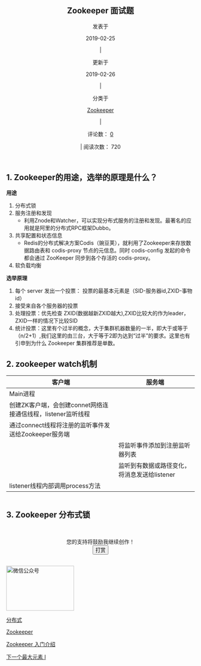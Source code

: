 <div id="content" class="content">


<div id="posts" class="posts-expand">










<article class="post post-type-normal" itemscope="" itemtype="http://schema.org/Article">



<div class="post-block" style="opacity: 1; display: block;">
<link itemprop="mainEntityOfPage" href="http://craze-lee.github.io/2019/02/25/每日一面/Zookeeper面试/">

<span hidden="" itemprop="author" itemscope="" itemtype="http://schema.org/Person">
<meta itemprop="name" content="Craze lee">
<meta itemprop="description" content="做个有温度的人">
<meta itemprop="image" content="/images/avatar.jpeg">
</span>

<span hidden="" itemprop="publisher" itemscope="" itemtype="http://schema.org/Organization">
<meta itemprop="name" content="念念不忘 必有回响">
</span>


<header class="post-header" style="opacity: 1; display: block; transform: translateY(0px);">



<h1 class="post-title" itemprop="name headline">Zookeeper 面试题



</h1>


<div class="post-meta">
<span class="post-time">






<span class="post-meta-item-icon">
<i class="fa fa-calendar-o"></i>
</span>

<span class="post-meta-item-text">发表于</span>






<time title="创建时间：2019-02-25 20:00:08" itemprop="dateCreated datePublished" datetime="2019-02-25T20:00:08+08:00">2019-02-25</time>







<span class="post-meta-divider">|</span>


<span class="post-meta-item-icon">
<i class="fa fa-calendar-check-o"></i>
</span>

<span class="post-meta-item-text">更新于</span>

<time title="修改时间：2019-02-26 11:56:09" itemprop="dateModified" datetime="2019-02-26T11:56:09+08:00">2019-02-26</time>


</span>


<span class="post-category">

<span class="post-meta-divider">|</span>

<span class="post-meta-item-icon">
<i class="fa fa-folder-o"></i>
</span>

<span class="post-meta-item-text">分类于</span>


<span itemprop="about" itemscope="" itemtype="http://schema.org/Thing"><a href="/categories/Zookeeper/" itemprop="url" rel="index"><span itemprop="name">Zookeeper</span></a></span>




</span>






<span class="post-comments-count">
<span class="post-meta-divider">|</span>
<span class="post-meta-item-icon">
<i class="fa fa-comment-o"></i>
</span>

<span class="post-meta-item-text">评论数：</span>
<a href="/2019/02/25/每日一面/Zookeeper面试/#comments" itemprop="discussionUrl">
<span class="post-comments-count valine-comment-count" data-xid="/2019/02/25/每日一面/Zookeeper面试/" itemprop="commentCount">0</span>
</a>
</span>







<span class="post-meta-divider">|</span>
<span class="post-meta-item-icon">
<i class="fa fa-eye"></i>
阅读次数： 
<span class="busuanzi-value" id="busuanzi_value_page_pv">720</span>
</span>






</div>
</header>





<div class="post-body" itemprop="articleBody" style="opacity: 1; display: block; transform: translateY(0px);">





<h2 id="1-Zookeeper的用途，选举的原理是什么？"><a href="#1-Zookeeper的用途，选举的原理是什么？" class="headerlink" title="1. Zookeeper的用途，选举的原理是什么？"></a>1. Zookeeper的用途，选举的原理是什么？</h2><p><strong>用途</strong></p>
<ol>
<li>分布式锁</li>
<li>服务注册和发现<ul>
<li>利用Znode和Watcher，可以实现分布式服务的注册和发现。最著名的应用就是阿里的分布式RPC框架Dubbo。</li>
</ul>
</li>
<li>共享配置和状态信息<ul>
<li>Redis的分布式解决方案Codis（豌豆荚），就利用了Zookeeper来存放数据路由表和 codis-proxy 节点的元信息。同时 codis-config 发起的命令都会通过 ZooKeeper 同步到各个存活的 codis-proxy。 </li>
</ul>
</li>
<li>软负载均衡 </li>
</ol>
<a id="more"></a>
<p><strong>选举原理</strong></p>
<ol>
<li>每个 server 发出一个投票： 投票的最基本元素是（SID-服务器id,ZXID-事物id）</li>
<li>接受来自各个服务器的投票</li>
<li>处理投票：优先检查 ZXID(数据越新ZXID越大),ZXID比较大的作为leader，ZXID一样的情况下比较SID</li>
<li>统计投票：这里有个过半的概念，大于集群机器数量的一半，即大于或等于（n/2+1）,我们这里的由三台，大于等于2即为达到“过半”的要求。这里也有引申到为什么 Zookeeper 集群推荐是单数。</li>
</ol>
<h2 id="2-zookeeper-watch机制"><a href="#2-zookeeper-watch机制" class="headerlink" title="2. zookeeper watch机制"></a>2. zookeeper watch机制</h2><div class="table-container"><table>
<thead>
<tr>
<th>客户端</th>
<th>服务端</th>
</tr>
</thead>
<tbody>
<tr>
<td>Main进程</td>
<td></td>
</tr>
<tr>
<td>创建ZK客户端，会创建connet网络连接通信线程，listener监听线程</td>
<td></td>
</tr>
<tr>
<td>通过connect线程将注册的监听事件发送给Zookeeper服务端</td>
<td></td>
</tr>
<tr>
<td></td>
<td>将监听事件添加到注册监听器列表</td>
</tr>
<tr>
<td></td>
<td>监听到有数据或路径变化，将消息发送给listener</td>
</tr>
<tr>
<td>listener线程内部调用process方法</td>
</tr>
</tbody>
</table></div>
<p><img src="/images/15510827433474.jpg" alt=""></p>
<h2 id="3-Zookeeper-分布式锁"><a href="#3-Zookeeper-分布式锁" class="headerlink" title="3. Zookeeper 分布式锁"></a>3. Zookeeper 分布式锁</h2><p><img src="/images/15511531924836.jpg" alt=""></p>


</div>







<div>



</div>







<div>
<div style="padding: 10px 0; margin: 20px auto; width: 90%; text-align: center;">
<div>您的支持将鼓励我继续创作！</div>
<button id="rewardButton" disable="enable" onclick="var qr = document.getElementById(&quot;QR&quot;); if (qr.style.display === 'none') {qr.style.display='block';} else {qr.style.display='none'}">
<span>打赏</span>
</button>
<div id="QR" style="display: none;">


<div id="wechat" style="display: inline-block">
<img id="wechat_qr" src="/images/wechatpay.jpg" alt="Craze lee 微信支付">
<p>微信支付</p>
</div>



<div id="alipay" style="display: inline-block">
<img id="alipay_qr" src="/images/alipay.jpg" alt="Craze lee 支付宝">
<p>支付宝</p>
</div>




</div>
</div>

</div>




<!-- -- 添加微信图标 ---->
<div>

<img src="/images/public.png" title="微信公众号" height="120px" width="60%">

</div>


<footer class="post-footer">

<div class="post-tags">

<a href="/tags/分布式/" rel="tag"><i class="fa fa-tag"></i> 分布式</a>

<a href="/tags/Zookeeper/" rel="tag"><i class="fa fa-tag"></i> Zookeeper</a>

</div>







<div class="post-nav">
<div class="post-nav-next post-nav-item">

<a href="/2019/02/25/Zookeeper/Zookeeper入门/" rel="next" title="Zookeeper 入门介绍">
<i class="fa fa-chevron-left"></i> Zookeeper 入门介绍
</a>

</div>

<span class="post-nav-divider"></span>

<div class="post-nav-prev post-nav-item">

<a href="/2019/02/26/每日一算/下一个更大元素 I/" rel="prev" title="下一个最大元素 I">
下一个最大元素 I <i class="fa fa-chevron-right"></i>
</a>

</div>
</div>




</footer>
</div>



</article>


</div>


</div>